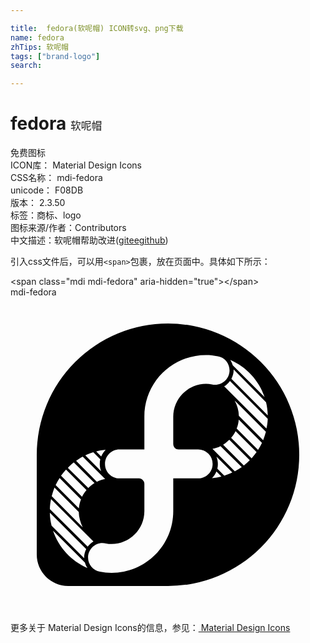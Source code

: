 ```yaml
---

title:  fedora(软呢帽) ICON转svg、png下载
name: fedora
zhTips: 软呢帽
tags: ["brand-logo"]
search: 

---
```


# fedora  <small style="font-size: 60%;font-weight: 100">软呢帽</small>


<div class="detail-page">
<p>
<span><span class="badge-success badge">免费图标</span> </span>
<br/>
<span>
ICON库：
<span class="badge-secondary badge">Material Design Icons</span> 
</span>
<br/>
<span>
CSS名称：
<span class="badge-secondary badge">mdi-fedora</span> 
</span>
<br/>
<span>
unicode：
<span class="badge-secondary badge">F08DB</span> 
<copy-btn content='F08DB' btn-title=""></copy-btn>
<copy-btn :content='String.fromCodePoint(parseInt("F08DB", 16))' btn-title="复制U"></copy-btn>
</span>
<br/>
<span>
版本：
<span class="badge-secondary badge">2.3.50</span> 
</span><br/><span>标签：<span class="badge-light badge"><router-link to="/tags/brand-logo.html">商标、logo</router-link></span></span>
<br/>
<span>图标来源/作者：<span class="badge-light badge">Contributors</span></span> 
<br/>
<span class="zh-detail">中文描述：<span class="badge-primary badge">软呢帽</span><span class="help-link"><span>帮助改进</span>(<a href="https://gitee.com/liuwave/icon-helper/edit/master/json/material/fedora.json" target="_blank" rel="noopener noreferrer">gitee</a><a href="https://github.com/liuwave/icon-helper/edit/master/json/material/fedora.json" target="_blank" rel="noopener noreferrer">github</a></span>)</span><br/>
</p>
</div>
<div class="alert alert-dark">
  <i class="mdi mdi-fedora mdi-48px"></i>
  <i class="mdi mdi-fedora mdi-36px"></i>
  <i class="mdi mdi-fedora mdi-24px"></i>
  <i class="mdi mdi-fedora mdi-18px"></i>
</div>
<div>
  <p>引入css文件后，可以用<code>&lt;span&gt;</code>包裹，放在页面中。具体如下所示：    
  </p>
  <div class="alert alert-primary" style="font-size: 14px">
    &lt;span class="mdi mdi-fedora" aria-hidden="true"&gt;&lt;/span&gt;
    <copy-btn content='<span class="mdi mdi-fedora" aria-hidden="true"></span>'></copy-btn>
  </div>
  <div class="alert alert-secondary">
    <i class="mdi mdi-fedora"
    style="font-size: 24px"
    aria-hidden="true"></i> mdi-fedora
    <copy-btn content="mdi-fedora" btn-title="复制图标名称"></copy-btn>
  </div>
</div>
<div id="svg" class="svg-wrap">
<svg xmlns="http://www.w3.org/2000/svg" viewBox="0 0 24 24"><path d="M4.4,22C3.07,22 2,20.93 2,19.6V12A10,10 0 0,1 12,2A10,10 0 0,1 22,12A10,10 0 0,1 12,22H4.4M14.9,4.4C12.3,4.4 10.2,6.5 10.2,9.1V11.6H8.3C7.69,11.6 7.2,12.09 7.2,12.7C7.2,13.31 7.69,13.8 8.3,13.8H9.8C10,13.8 10.2,14 10.2,14.2V16.3C10.2,17.68 9.08,18.8 7.7,18.8C7.55,18.8 7.41,18.79 7.27,18.76C7.19,18.74 7.1,18.73 7,18.73C6.41,18.73 5.91,19.23 5.91,19.83C5.91,20.37 6.3,20.81 6.8,20.91V20.91C7.09,20.97 7.39,21 7.7,21C10.3,21 12.4,18.9 12.4,16.3V13.8H14.3C14.91,13.8 15.4,13.31 15.4,12.7A1.1,1.1 0 0,0 14.3,11.6H12.8A0.4,0.4 0 0,1 12.4,11.2V9.1A2.5,2.5 0 0,1 14.9,6.6C15.05,6.6 15.2,6.61 15.34,6.64C15.42,6.66 15.5,6.67 15.59,6.67C16.19,6.67 16.69,6.17 16.69,5.57C16.69,5.03 16.3,4.58 15.8,4.5V4.5C15.5,4.43 15.21,4.4 14.9,4.4M6.8,12.7C6.8,12.58 6.81,12.46 6.84,12.34L6.31,11.81C6.1,11.87 5.89,11.95 5.7,12.05L6.91,13.26C6.84,13.08 6.8,12.9 6.8,12.7M6.54,18.5H6.47L6.5,18.5H6.54M5.61,19.83C5.61,19.6 5.67,19.38 5.77,19.19L3,16.42C3,16.76 3.05,17.08 3.13,17.4L5.61,19.88V19.83M5.86,20.63C5.77,20.5 5.71,20.37 5.67,20.22L3.24,17.79C3.67,19.07 4.63,20.1 5.86,20.63M15.8,12.7C15.8,12.82 15.79,12.94 15.76,13.06L16.29,13.59C16.5,13.53 16.71,13.45 16.9,13.35L15.69,12.14C15.76,12.32 15.8,12.5 15.8,12.7M16.06,6.88L16.13,6.92L16.08,6.88H16.06M17,5.57C17,5.8 16.93,6 16.83,6.21L19.6,9C19.59,8.64 19.55,8.32 19.47,8L17,5.5V5.57M16.74,4.77C16.83,4.9 16.89,5.03 16.93,5.18L19.36,7.61C18.93,6.33 17.97,5.3 16.74,4.77M16.07,13.65L15.69,13.27C15.61,13.46 15.5,13.63 15.35,13.78V13.78C15.6,13.76 15.84,13.71 16.07,13.65M18.23,12.42L16.67,10.86C16.53,11 16.37,11.13 16.2,11.24L17.78,12.82C17.94,12.69 18.09,12.56 18.23,12.42M17.62,12.94L16,11.34C15.82,11.44 15.61,11.5 15.39,11.55L17.09,13.26C17.27,13.16 17.45,13.05 17.62,12.94M18.75,11.8L17.15,10.2C17.05,10.39 16.94,10.56 16.81,10.71L18.37,12.27C18.5,12.12 18.63,11.97 18.75,11.8M19.16,11.09L17.39,9.32C17.37,9.56 17.32,9.79 17.23,10L18.86,11.63C18.97,11.46 19.07,11.28 19.16,11.09M19.6,9.26L16.72,6.38C16.6,6.55 16.45,6.69 16.28,6.79L19.5,10C19.56,9.77 19.59,9.5 19.6,9.26M19.46,10.25L17.08,7.87C17.27,8.22 17.39,8.62 17.4,9.04L19.25,10.89C19.33,10.68 19.4,10.47 19.46,10.25M4.82,12.58C4.66,12.71 4.5,12.84 4.37,13L5.93,14.54C6.07,14.4 6.23,14.27 6.4,14.16L4.82,12.58M5.5,12.14C5.33,12.24 5.15,12.35 5,12.46L6.58,14.06C6.78,13.96 7,13.89 7.21,13.85L5.5,12.14M7.25,11.62C7,11.64 6.76,11.69 6.53,11.75L6.91,12.13C7,11.94 7.11,11.77 7.25,11.62V11.62M3.09,15.38C3.04,15.63 3,15.88 3,16.14L5.88,19C6,18.85 6.15,18.71 6.32,18.61L3.09,15.38M3.74,13.77C3.63,13.94 3.53,14.12 3.44,14.31L5.21,16.08C5.23,15.84 5.28,15.61 5.37,15.4L3.74,13.77M3.35,14.5C3.27,14.72 3.2,14.93 3.14,15.15L5.5,17.53C5.33,17.18 5.21,16.78 5.2,16.36L3.35,14.5M4.23,13.13C4.1,13.28 3.97,13.43 3.85,13.6L5.45,15.2C5.55,15 5.66,14.84 5.79,14.69L4.23,13.13Z" /></svg>
</div>
<detail full-name='mdi-fedora'></detail>
    
<div><p>更多关于 Material Design Icons的信息，参见：<a target="_blank" href="https://iconhelper.cn/material.html"> Material Design Icons</a>
</p></div>
